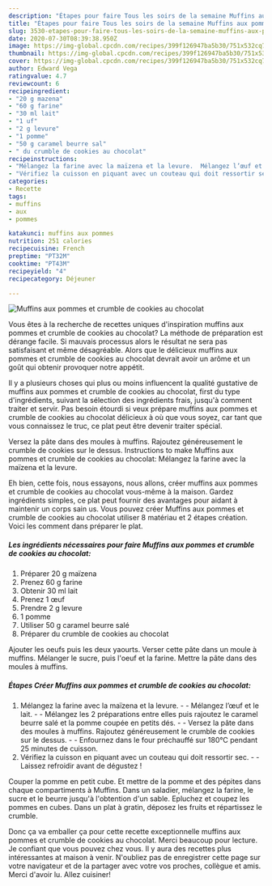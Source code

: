 ```yaml
---
description: "Étapes pour faire Tous les soirs de la semaine Muffins aux pommes et crumble de cookies au chocolat"
title: "Étapes pour faire Tous les soirs de la semaine Muffins aux pommes et crumble de cookies au chocolat"
slug: 3530-etapes-pour-faire-tous-les-soirs-de-la-semaine-muffins-aux-pommes-et-crumble-de-cookies-au-chocolat
date: 2020-07-30T08:39:38.950Z
image: https://img-global.cpcdn.com/recipes/399f126947ba5b30/751x532cq70/muffins-aux-pommes-et-crumble-de-cookies-au-chocolat-photo-principale-de-la-recette.jpg
thumbnail: https://img-global.cpcdn.com/recipes/399f126947ba5b30/751x532cq70/muffins-aux-pommes-et-crumble-de-cookies-au-chocolat-photo-principale-de-la-recette.jpg
cover: https://img-global.cpcdn.com/recipes/399f126947ba5b30/751x532cq70/muffins-aux-pommes-et-crumble-de-cookies-au-chocolat-photo-principale-de-la-recette.jpg
author: Edward Vega
ratingvalue: 4.7
reviewcount: 6
recipeingredient:
- "20 g mazena"
- "60 g farine"
- "30 ml lait"
- "1 uf"
- "2 g levure"
- "1 pomme"
- "50 g caramel beurre sal"
- " du crumble de cookies au chocolat"
recipeinstructions:
- "Mélangez la farine avec la maïzena et la levure.  Mélangez l’œuf et le lait.  Mélangez les 2 préparations entre elles puis rajoutez le caramel beurre salé et la pomme coupée en petits dés.  Versez la pâte dans des moules à muffins. Rajoutez généreusement le crumble de cookies sur le dessus.  Enfournez dans le four préchauffé sur 180°C pendant 25 minutes de cuisson."
- "Vérifiez la cuisson en piquant avec un couteau qui doit ressortir sec.  Laissez refroidir avant de dégustez !"
categories:
- Recette
tags:
- muffins
- aux
- pommes

katakunci: muffins aux pommes 
nutrition: 251 calories
recipecuisine: French
preptime: "PT32M"
cooktime: "PT43M"
recipeyield: "4"
recipecategory: Déjeuner

---
```



![Muffins aux pommes et crumble de cookies au chocolat](https://img-global.cpcdn.com/recipes/399f126947ba5b30/751x532cq70/muffins-aux-pommes-et-crumble-de-cookies-au-chocolat-photo-principale-de-la-recette.jpg)

Vous êtes à la recherche de recettes uniques d'inspiration muffins aux pommes et crumble de cookies au chocolat? La méthode de préparation est dérange facile. Si mauvais processus alors le résultat ne sera pas satisfaisant et même désagréable. Alors que le délicieux muffins aux pommes et crumble de cookies au chocolat devrait avoir un arôme et un goût qui obtenir provoquer notre appétit.

Il y a plusieurs choses qui plus ou moins influencent la qualité gustative de muffins aux pommes et crumble de cookies au chocolat, first du type d'ingrédients, suivant la sélection des ingrédients frais, jusqu'à comment traiter et servir. Pas besoin étourdi si veux prépare muffins aux pommes et crumble de cookies au chocolat délicieux à où que vous soyez, car tant que vous connaissez le truc, ce plat peut être devenir traiter spécial.

Versez la pâte dans des moules à muffins. Rajoutez généreusement le crumble de cookies sur le dessus. Instructions to make Muffins aux pommes et crumble de cookies au chocolat: Mélangez la farine avec la maïzena et la levure.


Eh bien, cette fois, nous essayons, nous allons, créer muffins aux pommes et crumble de cookies au chocolat vous-même à la maison. Gardez ingrédients simples, ce plat peut fournir des avantages pour aidant à maintenir un corps sain us. Vous pouvez créer Muffins aux pommes et crumble de cookies au chocolat utiliser 8 matériau et 2 étapes création. Voici les comment dans préparer le plat.

<!--inarticleads1-->

##### Les ingrédients nécessaires pour faire Muffins aux pommes et crumble de cookies au chocolat:

1. Préparer 20 g maïzena
1. Prenez 60 g farine
1. Obtenir 30 ml lait
1. Prenez 1 œuf
1. Prendre 2 g levure
1.  1 pomme
1. Utiliser 50 g caramel beurre salé
1. Préparer  du crumble de cookies au chocolat


Ajouter les oeufs puis les deux yaourts. Verser cette pâte dans un moule à muffins. Mélanger le sucre, puis l&#39;oeuf et la farine. Mettre la pâte dans des moules à muffins. 

<!--inarticleads2-->

##### Étapes Créer Muffins aux pommes et crumble de cookies au chocolat:

1. Mélangez la farine avec la maïzena et la levure. -  - Mélangez l’œuf et le lait. -  - Mélangez les 2 préparations entre elles puis rajoutez le caramel beurre salé et la pomme coupée en petits dés. -  - Versez la pâte dans des moules à muffins. Rajoutez généreusement le crumble de cookies sur le dessus. -  - Enfournez dans le four préchauffé sur 180°C pendant 25 minutes de cuisson.
1. Vérifiez la cuisson en piquant avec un couteau qui doit ressortir sec. -  - Laissez refroidir avant de dégustez !


Couper la pomme en petit cube. Et mettre de la pomme et des pépites dans chaque compartiments à Muffins. Dans un saladier, mélangez la farine, le sucre et le beurre jusqu&#39;à l&#39;obtention d&#39;un sable. Epluchez et coupez les pommes en cubes. Dans un plat à gratin, déposez les fruits et répartissez le crumble. 


Donc ça va emballer ça pour cette recette exceptionnelle muffins aux pommes et crumble de cookies au chocolat. Merci beaucoup pour lecture. Je confiant que vous pouvez chez vous. Il y aura des recettes plus  intéressantes at maison à venir. N'oubliez pas de enregistrer cette page sur votre navigateur et de la partager avec votre vos proches, collègue et amis. Merci d'avoir lu. Allez cuisiner!
